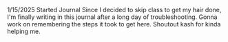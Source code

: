 1/15/2025 Started Journal
Since I decided to skip class to get my hair done, I'm finally writing in this journal after a long day of troubleshooting. Gonna work on remembering the steps it took to get here. Shoutout kash for kinda helping me.
